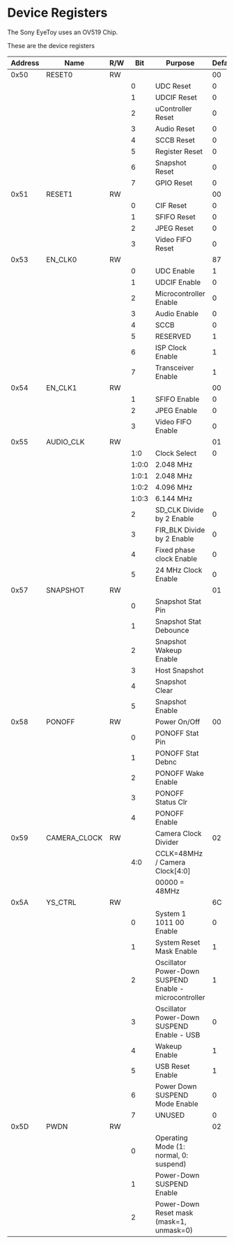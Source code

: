 # Device Registers
The Sony EyeToy uses an OV519 Chip.

These are the device registers

| Address | Name   | R/W | Bit | Purpose           | Default |
|---------|--------|-----|-----|-------------------|---------|
| 0x50    | RESET0 |  RW |     |                   | 00      |
|         |        |     | 0   | UDC Reset         | 0       |
|         |        |     | 1   | UDCIF Reset       | 0       |
|         |        |     | 2   | uController Reset | 0       |
|         |        |     | 3   | Audio Reset       | 0       |
|         |        |     | 4   | SCCB Reset        | 0       |
|         |        |     | 5   | Register Reset    | 0       |
|         |        |     | 6   | Snapshot Reset    | 0       |
|         |        |     | 7   | GPIO Reset        | 0       |
| 0x51    | RESET1 | RW  |     |                   | 00      |
|         |        |     | 0   | CIF Reset         | 0       |
|         |        |     | 1   | SFIFO Reset       | 0       |
|         |        |     | 2   | JPEG Reset        | 0       |
|         |        |     | 3   | Video FIFO Reset  | 0       |
| 0x53    |EN_CLK0 | RW  |     |                   | 87      |
|         |        |     | 0   | UDC Enable        | 1       |
|         |        |     | 1   | UDCIF Enable      | 0       |
|         |        |     | 2   | Microcontroller Enable | 0  |
|         |        |     | 3   | Audio Enable      | 0       |
|         |        |     | 4   | SCCB              | 0       |
|         |        |     | 5   | RESERVED          | 1       |
|         |        |     | 6   | ISP Clock Enable  | 1       |
|         |        |     | 7   | Transceiver Enable| 1       |
| 0x54    | EN_CLK1| RW  |     |                   | 00      |
|         |        |     | 1   | SFIFO Enable      | 0       |
|         |        |     | 2   | JPEG Enable       | 0       |
|         |        |     | 3   | Video FIFO Enable | 0       |
| 0x55    | AUDIO_CLK| RW|     |                   | 01      |
|         |        |     | 1:0 | Clock Select      | 0       | 
|         |        |     | 1:0:0 | 2.048 MHz       |         |
|         |        |     | 1:0:1 | 2.048 MHz       |         |
|         |        |     | 1:0:2 | 4.096 MHz       |         |
|         |        |     | 1:0:3 | 6.144 MHz       |         |
|         |        |     | 2   | SD_CLK Divide by 2 Enable |0|
|         |        |     | 3   | FIR_BLK Divide by 2 Enable|0|
|         |        |     | 4   | Fixed phase clock Enable | 0|
|         |        |     | 5   | 24 MHz Clock Enable      | 0|
| 0x57    | SNAPSHOT| RW |     |                   | 01      |
|         |        |     | 0   | Snapshot Stat Pin |         |
|         |        |     | 1   | Snapshot Stat Debounce |    |
|         |        |     | 2   | Snapshot Wakeup Enable |    |
|         |        |     | 3   | Host Snapshot     |         |
|         |        |     | 4   | Snapshot Clear    |         |
|         |        |     | 5   | Snapshot Enable   |         |
| 0x58    | PONOFF | RW  |     | Power On/Off      | 00      |
|         |        |     | 0   | PONOFF Stat Pin   |         |
|         |        |     | 1   | PONOFF Stat Debnc |         |
|         |        |     | 2   | PONOFF Wake Enable|         |
|         |        |     | 3   | PONOFF Status Clr |         |
|         |        |     | 4   | PONOFF Enable     |         |
| 0x59    | CAMERA_CLOCK|RW|   | Camera Clock Divider| 02    |
|         |        |     | 4:0 | CCLK=48MHz / Camera Clock[4:0]| |
|         |        |     |     | 00000 = 48MHz | |
| 0x5A    | YS_CTRL| RW  |     |                    | 6C     |
|         |           |     | 0 | System 1 1011 00 Enable | 0      |
|         |           |     | 1 | System Reset Mask Enable| 1      | 
|         |           |     | 2 | Oscillator Power-Down SUSPEND Enable - microcontroller | 1 |
|         |           |     | 3 | Oscillator Power-Down SUSPEND Enable - USB | 0 |
|         |           |     | 4 | Wakeup Enable | 1 |
|         |           |     | 5 | USB Reset Enable | 1 |
|         |           |     | 6 | Power Down SUSPEND Mode Enable | 0 |
|         |           |     | 7 | UNUSED | 0 |
| 0x5D    | PWDN      | RW  |   |        | 02|
|         |           |     | 0 | Operating Mode (1: normal, 0: suspend) | |
|         |           |     | 1 | Power-Down SUSPEND Enable | |
|         |           |     | 2 | Power-Down Reset mask (mask=1, unmask=0) | |